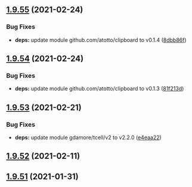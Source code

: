 ## [1.9.55](https://github.com/dds/aoc2020/compare/v1.9.54...v1.9.55) (2021-02-24)


### Bug Fixes

* **deps:** update module github.com/atotto/clipboard to v0.1.4 ([8dbb86f](https://github.com/dds/aoc2020/commit/8dbb86f74a48143290905df9267005703269a495))



## [1.9.54](https://github.com/dds/aoc2020/compare/v1.9.53...v1.9.54) (2021-02-24)


### Bug Fixes

* **deps:** update module github.com/atotto/clipboard to v0.1.3 ([81f213d](https://github.com/dds/aoc2020/commit/81f213d1a83efa31d0b23b40427f28b8bfaf46ce))



## [1.9.53](https://github.com/dds/aoc2020/compare/v1.9.52...v1.9.53) (2021-02-21)


### Bug Fixes

* **deps:** update module gdamore/tcell/v2 to v2.2.0 ([e4eaa22](https://github.com/dds/aoc2020/commit/e4eaa22d93cd6ba23803918d6782c33839feed1a))



## [1.9.52](https://github.com/dds/aoc2020/compare/v1.9.51...v1.9.52) (2021-02-11)



## [1.9.51](https://github.com/dds/aoc2020/compare/v1.9.50...v1.9.51) (2021-01-31)



